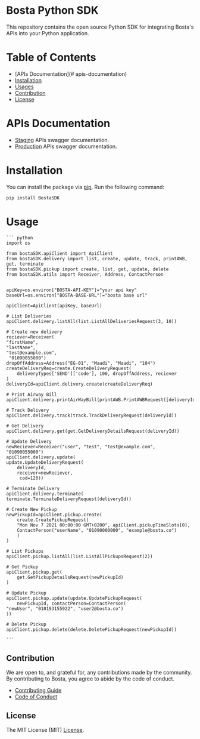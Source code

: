 # Bosta Python SDK

This repository contains the open source Python SDK for integrating Bosta's APIs into your Python application.

# Table of Contents

- [APIs Documentation](# apis-documentation)
- [Installation](#installation)
- [Usages](#usages)
- [Contribution](#contribution)
- [License](#license)

# APIs Documentation

- [Staging](https://stg-app.bosta.co/docs) APIs swagger documentation.
- [Production](https://app.bosta.co/docs) APIs swagger documentation.

# Installation

You can install the package via [pip](https://pypi.org/project/pip/). Run the following command:

```bash
pip install BostaSDK
```

# Usage

    ``` python
    import os

    from bostaSDK.apiClient import ApiClient
    from bostaSDK.delivery import list, create, update, track, printAWB, get, terminate
    from bostaSDK.pickup import create, list, get, update, delete
    from bostaSDK.utils import Receiver, Address, ContactPerson


    apiKey=os.environ["BOSTA-API-KEY"]="your api key"
    baseUrl=os.environ["BOSTA-BASE-URL"]="bosta base url"

    apiClient=ApiClient(apiKey, baseUrl)

    # List Deliveries
    apiClient.delivery.listAll(list.ListAllDeliveriesRequest(3, 10))

    # Create new delivery
    reciever=Receiver(
    "firstName",
    "lastName",
    "test@example.com",
     "01090055000")
    dropOffAddress=Address("EG-01", "Maadi", "Maadi", "104")
    createDeliveryReq=create.CreateDeliveryRequest(
        deliveryTypes['SEND']['code'], 100, dropOffAddress, reciever
    )
    deliveryId=apiClient.delivery.create(createDeliveryReq)

    # Print Airway Bill
    apiClient.delivery.printAirWayBill(printAWB.PrintAWBRequest([deliveryId]))

    # Track Delivery
    apiClient.delivery.track(track.TrackDeliveryRequest(deliveryId))

    # Get Delivery
    apiClient.delivery.get(get.GetDeliveryDetailsRequest(deliveryId))

    # Update Delivery
    newReciever=Receiver("user", "test", "test@example.com", "01090055000")
    apiClient.delivery.update(
    update.UpdateDeliveryRequest(
        deliveryId,
        receiver=newReciever,
         cod=120))

    # Terminate Delivery
    apiClient.delivery.terminate(
    terminate.TerminateDeliveryRequest(deliveryId))

    # Create New Pickup
    newPickupId=apiClient.pickup.create(
        create.CreatePickupRequest(
        "Mon Nov 7 2021 00:00:00 GMT+0200", apiClient.pickupTimeSlots[0],
        ContactPerson("userName", "01090000000", "example@bosta.co")
        )
    )

    # List Pickups
    apiClient.pickup.listAll(list.ListAllPickupsRequest(2))

    # Get Pickup
    apiClient.pickup.get(
        get.GetPickupDetailsRequest(newPickupId)
    )

    # Update Pickup
    apiClient.pickup.update(update.UpdatePickupRequest(
        newPickupId, contactPerson=ContactPerson(
    "newUser", "010193155922", "user2@bosta.co")
    ))

    # Delete Pickup
    apiClient.pickup.delete(delete.DeletePickupRequest(newPickupId))

    ```

## Contribution

We are open to, and grateful for, any contributions made by the community.
By contributing to Bosta, you agree to abide by the code of conduct.
- [Contributing Guide](CONTRIBUTING.md) 
- [Code of Conduct](CODE_OF_CONDUCT.md)

## License

The MIT License (MIT) [License](LICENSE).
